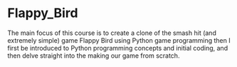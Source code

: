# Flappy_Bird

The main focus of this course is to create a clone of the smash hit (and extremely simple) game Flappy Bird using Python game programming
then I first be introduced to Python programming concepts and initial coding, and then delve straight into the making our game from scratch.
